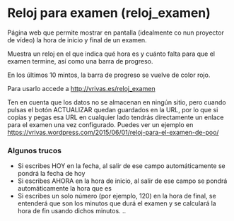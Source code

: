 # Reloj para examen (reloj_examen)
Página web que permite mostrar en pantalla (idealmente co nun proyector de vídeo) la hora de inicio y final de un examen.

Muestra un reloj en el que indica qué hora es y cuánto falta para que el examen termine, así como una barra de progreso.

En los últimos 10 mintos, la barra de progreso se vuelve de color rojo.

Para usarlo accede a http://vrivas.es/reloj_examen

Ten en cuenta que los datos no se almacenan en ningún sitio, pero cuando pulsas el botón ACTUALIZAR quedan guardados en la URL, por lo que si copias y pegas esa URL en cualquier lado tendrás directamente un enlace para el examen una vez configurado. Puedes ver un ejemplo en https://vrivas.wordpress.com/2015/06/01/reloj-para-el-examen-de-poo/

### Algunos trucos
* Si escribes HOY en la fecha, al salir de ese campo automáticamente se pondrá la fecha de hoy
* Si escribes AHORA en la hora de inicio, al salir de ese campo se pondrá automáticamente la hora que es
* Si escribes un solo número (por ejemplo, 120) en la hora de final, se entenderá que son los minutos que durá el examen y se calculará la hora de fin usando dichos minutos.
..

